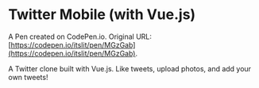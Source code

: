# Twitter Mobile (with Vue.js)

A Pen created on CodePen.io. Original URL: [https://codepen.io/itslit/pen/MGzGab](https://codepen.io/itslit/pen/MGzGab).

A Twitter clone built with Vue.js. Like tweets, upload photos, and add your own tweets!